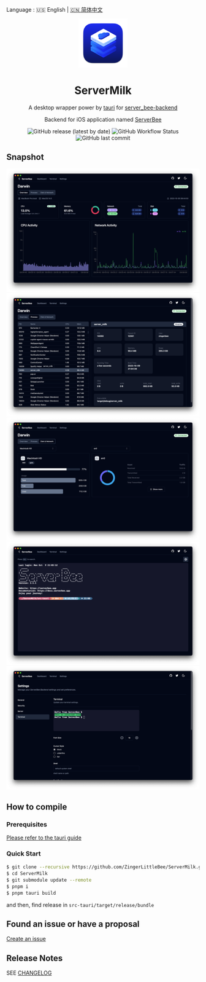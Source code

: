 Language : 🇺🇸 English | [🇨🇳 简体中文](./README.zh-CN.md)

<div align="center">
    <img src="./app-icon.png" alt="ServerMilk" width="128"/>
    <h1>ServerMilk</h1>
</div>

<div align="center">

A desktop wrapper power by [tauri](https://github.com/tauri-apps/tauri) for [server_bee-backend](https://github.com/ZingerLittleBee/server_bee-backend)

Backend for iOS application named [ServerBee](https://apps.apple.com/us/app/serverbee/id6443553714)

![GitHub release (latest by date)](https://img.shields.io/github/v/release/ZingerLittleBee/ServerMilk?style=for-the-badge)
![GitHub Workflow Status](https://img.shields.io/github/actions/workflow/status/ZingerLittleBee/ServerMilk/release.yml?style=for-the-badge)
![GitHub last commit](https://img.shields.io/github/last-commit/ZingerLittleBee/ServerMilk?style=for-the-badge)

</div>

## Snapshot

![overview](./snapshot/desktop-overview.png)
![process](./snapshot/desktop-process.png)
![disk&network](./snapshot/desktop-disk&network.png)
![terminal](./snapshot/desktop-terminal.png)
![settings](./snapshot/desktop-settings.png)

## How to compile

### Prerequisites

[Please refer to the tauri guide](https://tauri.app/v1/guides/getting-started/prerequisites/)

### Quick Start

```bash
$ git clone --recursive https://github.com/ZingerLittleBee/ServerMilk.git
$ cd ServerMilk
$ git submodule update --remote
$ pnpm i
$ pnpm tauri build
```

and then, find release in `src-tauri/target/release/bundle`

## Found an issue or have a proposal

[Create an issue](https://github.com/ZingerLittleBee/ServerMilk/issues)

## Release Notes

SEE [CHANGELOG](./CHANGELOG.md)
